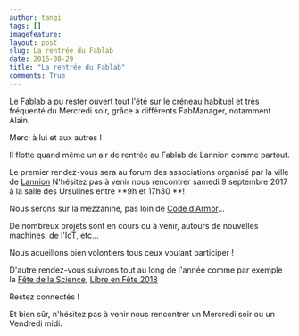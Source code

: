 ```yaml
---
author: tangi
tags: []
imagefeature: 
layout: post
slug: La rentrée du Fablab
date: 2016-08-29
title: "La rentrée du Fablab"
comments: True
---
```

Le Fablab a pu rester ouvert tout l'été sur le créneau habituel et très fréquenté du Mercredi soir, grâce à différents FabManager, notamment Alain.

Merci à lui et aux autres !

Il flotte quand même un air de rentrée au Fablab de Lannion comme partout.

Le premier rendez-vous sera  au forum des associations organisé par la ville de [Lannion](http://www.lannion.bzh/)
N'hésitez pas à venir nous rencontrer samedi 9 septembre 2017 à la salle des Ursulines entre **9h et 17h30 **! 

Nous serons sur la mezzanine, pas loin de [Code d'Armor](www.codedarmor.fr)...

De nombreux projets sont en cours ou à venir, autours de nouvelles machines, de l'IoT, etc...

Nous acueillons bien volontiers tous ceux voulant participer !

D'autre rendez-vous suivrons tout au long de l'année comme par exemple la [Fête de la Science](http://www.lannion-tregor.com/fr/evenement/1159-fete-de-la-science-2017.html), [Libre en Fête 2018](http://libre-en-fete-tregor.fr/)

Restez connectés !

Et bien sûr, n'hésitez pas à venir nous rencontrer un Mercredi soir ou un Vendredi midi. 
